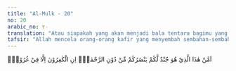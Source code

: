 ```yaml
---
title: "Al-Mulk - 20"
no: 20
arabic_no: ٢٠
translation: "Atau siapakah yang akan menjadi bala tentara bagimu yang dapat membelamu selain (Allah) Yang Maha Pengasih? Orang-orang kafir itu hanyalah dalam (keadaan) tertipu. "
tafsir: "Allah mencela orang-orang kafir yang menyembah sembahan-sembahan selain Allah dengan bentuk pertanyaan yang menyatakan tak ada orang yang akan datang menolong mereka serta melepaskannya dari siksa Allah. Mereka telah tertipu oleh bisikan-bisikan setan yang menanamkan kepercayaan dalam hati mereka bahwa berhala-berhala itu dapat menolong dan mengabulkan permintaan mereka. Dalam kenyataannya tidaklah demikian. Berhala-berhala itu sendiri tidak dapat berbuat apa-apa sama sekali, malah sebaliknya manusialah yang menentukan segala sesuatu bagi dirinya. Orang-orang kafir itu tertipu oleh bisikan setan. Oleh karena itu, Allah berfirman:\n\nDan mereka menyembah selain Allah apa yang tidak memberi manfaat kepada mereka dan tidak (pula) mendatangkan bencana kepada mereka. Orang-orang kafir adalah penolong (setan untuk berbuat durhaka) terhadap Tuhannya. (al-Furqan/25: 55)\n\nPerkataan \"min dunir-rahman\" (selain dari Allah Yang Maha Pemurah) mengandung pengertian bahwa rahmat Allah itu dilimpahkan kepada seluruh makhluk yang ada di alam ini, baik yang beriman kepada Allah maupun yang kafir. Demikian pula kepada hewan, tumbuh-tumbuhan, dan sebagainya, sehingga semuanya dapat hidup dan berkembang. Akan tetapi, di akhirat nanti rahmat itu hanya diberikan kepada orang-orang yang beriman saja. Allah berfirman:\n\nKatakanlah (Muhammad), \"Siapakah yang mengharamkan perhiasan dari Allah yang telah disediakan untuk hamba-hamba-Nya dan rezeki yang baik-baik? Katakanlah, \"Semua itu untuk orang-orang yang beriman dalam kehidupan dunia, dan khusus (untuk mereka saja) pada hari Kiamat.\" Demikianlah Kami menjelaskan ayat-ayat itu untuk orang-orang yang mengetahui. (al-A'raf/7: 32)"
---
```


اَمَّنْ هٰذَا الَّذِيْ هُوَ جُنْدٌ لَّكُمْ يَنْصُرُكُمْ مِّنْ دُوْنِ الرَّحْمٰنِۗ اِنِ الْكٰفِرُوْنَ اِلَّا فِيْ غُرُوْرٍۚ 
